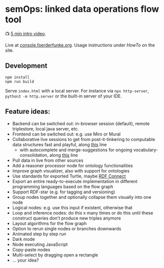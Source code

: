 # semOps: linked data operations flow tool

:tv: [5 min intro video](https://youtu.be/1muHHA0Q8cQ).

Live at [console.foerderfunke.org](https://console.foerderfunke.org). Usage instructions under *HowTo* on the site.

## Development

```shell
npm install
npm run build
```

Serve `index.html` with a local server. For instance via `npx http-server`, `python3 -m http.server` or the built-in server of your IDE.

## Feature ideas:
- Backend can be switched out: in-browser session (default), remote triplestore, local java server, etc.
- Frontend can be switched out: e.g. use Miro or Mural
- Collaborative live sessions to get from post-it-tinkering to computable data structures fast and playful, along [this](https://medium.com/miro-engineering/exploring-structured-data-as-graphs-in-miro-880aa4051b70) line
  - with autocomplete and merge-suggestions for ongoing vocabulary-consolidation, along [this](https://github.com/benjaminaaron/OntoEngine) line
- Pull data in live from other sources
- Add a reasoner processor node for ontology functionalities
- Improve graph visualizer, also with support for ontologies
- Use standards for exported Turtle, maybe [RDF Connect](https://github.com/rdf-connect)
- Export an entire ready-to-execute implementation in different programming languages based on the flow graph
- Support RDF-star (e.g. for tagging and versioning)
- Group nodes together and optionally collapse them visually into one node
- Logical nodes: e.g. use this input if existent, otherwise that
- Loop and inference nodes: do this x many times or do this until these construct queries don't produce new triples anymore
- Layout algorithms for the flow graph
- Option to rerun single nodes or branches downwards
- Animated step by step run
- Dark mode
- Node executing JavaScript
- Copy-paste nodes
- Multi-select by dragging open a rectangle
- ... your idea?
